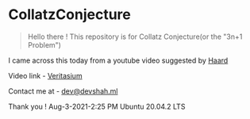 # CollatzConjecture
> Hello there !
> This repository is for Collatz Conjecture(or the "3n+1 Problem")

I came across this today from a youtube video suggested by [Haard]("https://bit.ly/3ijGM7V")

Video link - [Veritasium]("https://www.youtube.com/watch?v=094y1Z2wpJg")


Contact me at - dev@devshah.ml

Thank you !
Aug-3-2021-2:25 PM
Ubuntu 20.04.2 LTS
